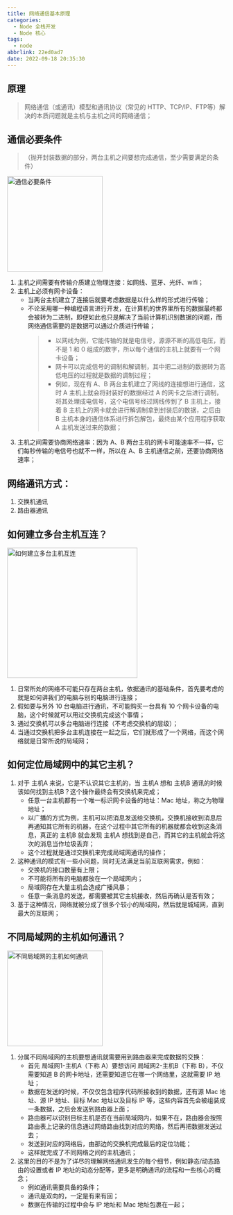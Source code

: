 ```yaml
---
title: 网络通信基本原理
categories:
  - Node 全栈开发
  - Node 核心
tags:
  - node
abbrlink: 22ed0ad7
date: 2022-09-18 20:35:30
---
```

## 原理
>网络通信（或通讯）模型和通讯协议（常见的 HTTP、TCP/IP、FTP等）解决的本质问题就是主机与主机之间的网络通信；

## 通信必要条件
>（抛开封装数据的部分，两台主机之间要想完成通信，至少需要满足的条件）

<img src="通信必要条件.jpg" width="auto" height="220px" class="custom-img" title="通信必要条件"/>

1. 主机之间需要有传输介质建立物理连接：如网线、蓝牙、光纤、wifi；
2. 主机上必须有网卡设备：
    - 当两台主机建立了连接后就要考虑数据是以什么样的形式进行传输；
    - 不论采用哪一种编程语言进行开发，在计算机的世界里所有的数据最终都会被转为二进制，即便如此也只是解决了当前计算机识别数据的问题，而网络通信需要的是数据可以通过介质进行传输；
      > - 以网线为例，它能传输的就是电信号，源源不断的高低电压，而不是 1 和 0 组成的数字，所以每个通信的主机上就要有一个网卡设备；
      > - 网卡可以完成信号的调制和解调制，其中把二进制的数据转为高低电压的过程就是数据的调制过程；
      > - 例如，现在有 A、B 两台主机建立了网线的连接想进行通信，这时 A 主机上就会将封装好的数据经过 A 的网卡之后进行调制，将其处理成电信号，这个电信号经过网线传到了 B 主机上，接着 B 主机上的网卡就会进行解调制拿到封装后的数据，之后由 B 主机本身的通信体系进行拆包解包，最终由某个应用程序获取 A 主机发送过来的数据；
3. 主机之间需要协商网络速率：因为 A、B 两台主机的网卡可能速率不一样，它们每秒传输的电信号也就不一样，所以在 A、B 主机通信之前，还要协商网络速率；


## 网络通讯方式：
1. 交换机通讯
2. 路由器通讯
	
## 如何建立多台主机互连？
<img src="如何建立多台主机互连.jpg" width="auto" height="300px" class="custom-img" title="如何建立多台主机互连"/>

1. 日常所处的网络不可能只存在两台主机，依据通讯的基础条件，首先要考虑的就是如何讲我们的电脑与别的电脑进行连接；
2. 假如要与另外 10 台电脑进行通讯，不可能购买一台具有 10 个网卡设备的电脑，这个时候就可以用过交换机完成这个事情；
3. 通过交换机可以多台电脑进行连接（不考虑交换机的层级）；
4. 当通过交换机把多台主机连接在一起之后，它们就形成了一个网络，而这个网络就是日常所说的局域网；

## 如何定位局域网中的其它主机？
1. 对于 主机A 来说，它是不认识其它主机的，当 主机A 想和 主机B 通讯的时候该如何找到主机B？这个操作最终会有交换机来完成；
    - 任意一台主机都有一个唯一标识网卡设备的地址：Mac 地址，称之为物理地址；
    - 以广播的方式为例，主机可以把消息发送给交换机，交换机接收到消息后再通知其它所有的机器，在这个过程中其它所有的机器就都会收到这条消息，真正的 主机B 就会发现 主机A 想找到是自己，而其它的主机就会将这次的消息当作垃圾丢弃；
    - 这个过程就是通过交换机来完成局域网通讯的操作；
2. 这种通讯的模式有一些小问题，同时无法满足当前互联网需求，例如：
    - 交换机的接口数量有上限；
    - 不可能将所有的电脑都放在一个局域网内；
    - 局域网存在大量主机会造成广播风暴；
    - 任意一条消息的发送，都需要被其它主机接收，然后再确认是否有效；
3. 基于这种情况，网络就被分成了很多个较小的局域网，然后就是城域网，直到最大的互联网；

## 不同局域网的主机如何通讯？
<img src="不同局域网的主机如何通讯.jpg" width="auto" height="220px" class="custom-img" title="不同局域网的主机如何通讯"/>

1. 分属不同局域网的主机要想通讯就需要用到路由器来完成数据的交换：
    - 首先 局域网1-主机A（下称 A）要想访问 局域网2-主机B（下称 B），不仅需要知道 B 的网卡地址，还需要知道它在哪一个网络里，这就需要 IP 地址；
    - 数据在发送的时候，不仅仅包含程序代码所接收到的数据，还有源 Mac 地址、源 IP 地址、目标 Mac 地址以及目标 IP 等，这些内容首先会被组装成一条数据，之后会发送到路由器上面；
    - 路由器可以识别目标主机是否在当前局域网内，如果不在，路由器会按照路由表上记录的信息通过网络路由找到对应的网络，然后再把数据发送过去；
    - 发送到对应的网络后，由那边的交换机完成最后的定位功能；
    - 这样就完成了不同网络之间的主机通讯；
2. 这里的目的不是为了详尽的理解网络通讯发生的每个细节，例如静态/动态路由的设置或者 IP 地址的动态分配等，更多是明确通讯的流程和一些核心的概念；
    - 例如通讯需要具备的条件；
    - 通讯是双向的，一定是有来有回；
    - 数据在传输的过程中会与 IP 地址和 Mac 地址包裹在一起；
